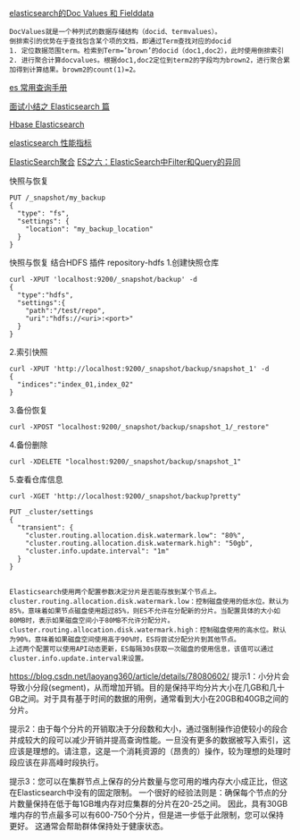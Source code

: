 
[elasticsearch的Doc Values 和 Fielddata](https://blog.csdn.net/thomas0yang/article/details/64905926)
```
DocValues就是一个种列式的数据存储结构（docid、termvalues）。
倒排索引的优势在于查找包含某个项的文档，即通过Term查找对应的docid
1. 定位数据范围term。检索到Term=’brown’的docid（doc1,doc2），此时使用倒排索引
2. 进行聚合计算docvalues。根据doc1,doc2定位到term2的字段均为brown2，进行聚合累加得到计算结果。browm2的count(1)=2。
```

[es 常用查询手册](http://elasticsearch-cheatsheet.jolicode.com/ )

[面试小结之 Elasticsearch 篇](https://segmentfault.com/p/1210000009823111/read)

[Hbase Elasticsearch](https://segmentfault.com/a/1190000002702747)

[elasticsearch 性能指标](https://blog.csdn.net/pangyemeng/article/details/77524332)

[ElasticSearch聚合](https://www.cnblogs.com/duanxz/p/6528161.html)
[ES之六：ElasticSearch中Filter和Query的异同](https://www.cnblogs.com/duanxz/p/6528168.html)

快照与恢复
```
PUT /_snapshot/my_backup
{
  "type": "fs",
  "settings": {
    "location": "my_backup_location"
  }
}
```
快照与恢复  结合HDFS
插件 repository-hdfs
1.创建快照仓库
```
curl -XPUT 'localhost:9200/_snapshot/backup' -d
{
  "type":"hdfs",
  "settings":{
    "path":"/test/repo",
    "uri":"hdfs://<uri>:<port>"
  }
}
```
2.索引快照
```
curl -XPUT 'http://localhost:9200/_snapshot/backup/snapshot_1' -d
{
  "indices":"index_01,index_02"
}
```
3.备份恢复
```
curl -XPOST "localhost:9200/_snapshot/backup/snapshot_1/_restore"
```
4.备份删除
```
curl -XDELETE "localhost:9200/_snapshot/backup/snapshot_1"
```
5.查看仓库信息
```
curl -XGET 'http://localhost:9200/_snapshot/backup?pretty"
```
```
PUT _cluster/settings
{
  "transient": {
    "cluster.routing.allocation.disk.watermark.low": "80%",
    "cluster.routing.allocation.disk.watermark.high": "50gb",
    "cluster.info.update.interval": "1m"
  }
}


Elasticsearch使用两个配置参数决定分片是否能存放到某个节点上。
cluster.routing.allocation.disk.watermark.low：控制磁盘使用的低水位。默认为85%，意味着如果节点磁盘使用超过85%，则ES不允许在分配新的分片。当配置具体的大小如80MB时，表示如果磁盘空间小于80MB不允许分配分片。
cluster.routing.allocation.disk.watermark.high：控制磁盘使用的高水位。默认为90%，意味着如果磁盘空间使用高于90%时，ES将尝试分配分片到其他节点。
上述两个配置可以使用API动态更新，ES每隔30s获取一次磁盘的使用信息，该值可以通过cluster.info.update.interval来设置。

```
https://blog.csdn.net/laoyang360/article/details/78080602/
提示1：小分片会导致小分段(segment)，从而增加开销。目的是保持平均分片大小在几GB和几十GB之间。对于具有基于时间的数据的用例，通常看到大小在20GB和40GB之间的分片。

提示2：由于每个分片的开销取决于分段数和大小，通过强制操作迫使较小的段合并成较大的段可以减少开销并提高查询性能。一旦没有更多的数据被写入索引，这应该是理想的。请注意，这是一个消耗资源的（昂贵的）操作，较为理想的处理时段应该在非高峰时段执行。

提示3：您可以在集群节点上保存的分片数量与您可用的堆内存大小成正比，但这在Elasticsearch中没有的固定限制。 一个很好的经验法则是：确保每个节点的分片数量保持在低于每1GB堆内存对应集群的分片在20-25之间。 因此，具有30GB堆内存的节点最多可以有600-750个分片，但是进一步低于此限制，您可以保持更好。 这通常会帮助群体保持处于健康状态。
